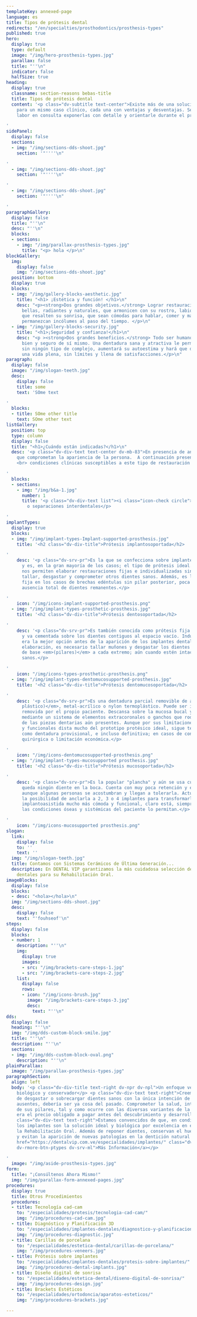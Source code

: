 ```yaml
---
templateKey: annexed-page
language: es
title: Tipos de prótesis dental
redirects: "/en/specialties/prosthodontics/prosthesis-types"
published: true
hero:
  display: true
  type: default
  image: "/img/hero-prosthesis-types.jpg"
  parallax: false
  title: "''\n"
  indicator: false
  halfSize: true
heading:
  display: true
  classname: section-reasons bebas-title
  title: Tipos de prótesis dental
  content: '<p class="dv-subtitle text-center">Existe más de una solución protésica
    para un mismo caso clínico, cada una con ventajas y desventajas. Será nuestra
    labor en consulta exponerlas con detalle y orientarle durante el proceso de selección.</p>

'
sidePanel:
  display: false
  sections:
  - img: "/img/sections-dds-shoot.jpg"
    section: '"''''\n"

'
  - img: "/img/sections-dds-shoot.jpg"
    section: '"''''\n"

'
  - img: "/img/sections-dds-shoot.jpg"
    section: '"''''\n"

'
paragraphGallery:
  display: false
  title: "''\n"
  desc: "''\n"
  blocks:
  - sections:
    - img: "/img/parallax-prosthesis-types.jpg"
      title: "<p> hola </p>\n"
blockGallery:
  img:
    display: false
    img: "/img/sections-dds-shoot.jpg"
  position: bottom
  display: true
  blocks:
  - img: "/img/gallery-blocks-aesthetic.jpg"
    title: "<h1> ¡Estética y función! </h1>\n"
    desc: "<p><strong>Dos grandes objetivos.</strong> Lograr restauraciones que luzcan
      bellas, radiantes y naturales, que armonicen con su rostro, labios y encías,
      que resalten su sonrisa, que sean cómodas para hablar, comer y masticar y que
      permanezcan incólumes al paso del tiempo. </p>\n"
  - img: "/img/gallery-blocks-security.jpg"
    title: "<h1>¡Seguridad y confianza!</h1>\n"
    desc: "<p ><strong>Dos grandes beneficios.</strong> Todo ser humano necesita sentirse
      bien y seguro de sí mismo. Una dentadura sana y atractiva le permitirá sonreír
      sin ningún tipo de complejo, aumentará su autoestima y hará que disfrute de
      una vida plena, sin límites y llena de satisfacciones.</p>\n"
paragraph:
  display: false
  image: "/img/slogan-teeth.jpg"
  desc:
    display: false
    title: some
    text: 'SOme text

'
  blocks:
  - title: SOme other title
    text: SOme other text
listGallery:
  position: top
  type: column
  display: false
  title: "<h1>¿Cuándo están indicadas?</h1>\n"
  desc: '<p class="dv-div-text text-center dv-mb-83">En presencia de anomalías estéticas
    que comprometan la apariencia de la persona.  A continuación presentamos diversas
    <br> condiciones clínicas susceptibles a este tipo de restauración dental:</p>

'
  blocks:
  - sections:
    - img: "/img/b&a-1.jpg"
      number: 1
      title: '<p class="dv-div-text list"><i class="icon-check circle"></i>Diastemas
        o separaciones interdentales</p>

'
implantTypes:
  display: true
  blocks:
  - img: "/img/implant-types-Implant-supported-prosthesis.jpg"
    title: '<h2 class="dv-div-title">Prótesis implantosoportada</h2>

'
    desc: '<p class="dv-srv-pr">Es la que se confecciona sobre implantes dentales
      y es, en la gran mayoría de los casos; el tipo de prótesis ideal. Los implantes
      nos permiten elaborar restauraciones fijas e individualizadas sin tener que
      tallar, desgastar y comprometer otros dientes sanos. Además, es la única alternativa
      fija en los casos de brechas edéntulas sin pilar posterior, poca cantidad o
      ausencia total de dientes remanentes.</p>

'
    icon: "/img/icons-implant-supported-prosthesis.png"
  - img: "/img/implant-types-prosthetic-prosthesis.jpg"
    title: '<h2 class="dv-div-title">Prótesis dentosoportada</h2>

'
    desc: '<p class="dv-srv-pr">Es también conocida como prótesis fija convencional
      y va cementada sobre los dientes contiguos al espacio vacío. Indudablemente
      era la mejor opción antes de la aparición de los implantes dentales. Para su
      elaboración, es necesario tallar muñones y desgastar los dientes que le servirán
      de base <em>(pilares)</em> a cada extremo; aún cuando estén intactos y completamente
      sanos.</p>

'
    icon: "/img/icons-types-prosthetic-prosthesis.png"
  - img: "/img/implant-types-dentomucosupported-prosthesis.jpg"
    title: '<h2 class="dv-div-title">Prótesis dentomucosoportada</h2>

'
    desc: '<p class="dv-srv-pr">Es una dentadura parcial removible de acrílico <em>(material
      plástico)</em>, metal-acrílico o nylon termoplástico. Puede ser insertada y
      removida por el propio paciente. Descansa sobre la mucosa bucal y se retiene
      mediante un sistema de elementos extracoronales o ganchos que rodean a algunas
      de las piezas dentarias aún presentes. Aunque por sus limitaciones estéticas
      y funcionales dista mucho del prototipo protésico ideal, sigue teniendo vigencia
      como dentadura provisional, e incluso definitiva; en casos de contraindicación
      quirúrgica o limitación económica.</p>

'
    icon: "/img/icons-dentomucosupported-prosthesis.png"
  - img: "/img/implant-types-mucosupported prosthesis.jpg"
    title: '<h2 class="dv-div-title">Prótesis mucosoportada</h2>

'
    desc: '<p class="dv-srv-pr">Es la popular "plancha" y aún se usa cuando ya no
      queda ningún diente en la boca. Cuenta con muy poca retención y estabilidad,
      aunque algunas personas se acostumbran y llegan a tolerarla. Actualmente existe
      la posibilidad de anclarla a 2, 3 o 4 implantes para transformarla en una sobredentadura
      implantoasistida mucho más cómoda y funcional, claro está, siempre y cuando
      las condiciones óseas y sistémicas del paciente lo permitan.</p>

'
    icon: "/img/icons-mucosupported prosthesis.png"
slogan:
  link:
    display: false
    to: ''
    text: ''
  img: "/img/slogan-teeth.jpg"
  title: Contamos con Sistemas Cerámicos de Última Generación...
  description: En DENTAL VIP garantizamos la más cuidadosa selección de materiales
    dentales para su Rehabilitación Oral.
imageBlocks:
  display: false
  blocks:
  - desc: "<hola></hola>\n"
  img: "/img/sections-dds-shoot.jpg"
  desc:
    display: false
    text: "'fouhseof'\n"
steps:
  display: false
  blocks:
  - number: 1
    description: "''\n"
    img:
      display: true
      images:
      - src: "/img/brackets-care-steps-1.jpg"
      - src: "/img/brackets-care-steps-2.jpg"
    list:
      display: false
      rows:
      - icon: "/img/icons-brush.jpg"
        image: "/img/brackets-care-steps-3.jpg"
        desc:
          text: "''\n"
dds:
  display: false
  heading: "''\n"
  img: "/img/dds-custom-block-smile.jpg"
  title: "''\n"
  description: "''\n"
  sections:
  - img: "/img/dds-custom-block-oval.png"
    description: "''\n"
plainParallax:
  image: "/img/parallax-prosthesis-types.jpg"
paragraphSection:
  align: left
  body: '<p class="dv-div-title text-right dv-npr dv-npl">Un enfoque verdaderamente
    biológico y conservador</p> <p class="dv-div-text text-right">Creemos que la rutina
    de desgastar o sobrecargar dientes sanos con la única intención de reponer otros
    ausentes, debería ser ya cosa del pasado. Comprometer la salud, integridad y longevidad
    de sus pilares, tal y como ocurre con las diversas variantes de la prótesis convencional,
    era el precio obligado a pagar antes del descubrimiento y desarrollo de la oseointegración.</p><p
    class="dv-div-text text-right">Estamos convencidos de que, en condiciones favorables,
    los implantes son la solución ideal y biológica por excelencia en el campo de
    la Rehabilitación Oral. Además de reponer dientes, conservan el hueso maxilar
    y evitan la aparición de nuevas patologías en la dentición natural remanente.<br><br><a
    href="https://dentalvip.com.ve/especialidades/implantes/" class="dv-rmore-btn
    dv-rmore-btn-ptypes dv-srv-ml">Más Información</a></p>

'
  image: "/img/aside-prosthesis-types.jpg"
form:
  title: "¡Consúltenos Ahora Mismo!"
  img: "/img/parallax-form-annexed-pages.jpg"
procedures:
  display: true
  title: Otros Procedimientos
  procedures:
  - title: Tecnología cad-cam
    to: "/especialidades/protesis/tecnologia-cad-cam/"
    img: "/img/procedures-cad-cam.jpg"
  - title: Diagnóstico y Planificación 3D
    to: "/especialidades/implantes-dentales/diagnostico-y-planificacion-3d/"
    img: "/img/procedures-diagnostic.jpg"
  - title: Carillas de porcelana
    to: "/especialidades/estetica-dental/carillas-de-porcelana/"
    img: "/img/procedures-veneers.jpg"
  - title: Prótesis sobre implantes
    to: "/especialidades/implantes-dentales/protesis-sobre-implantes/"
    img: "/img/procedures-dental-implants.jpg"
  - title: Diseño digital de sonrisa
    to: "/especialidades/estetica-dental/diseno-digital-de-sonrisa/"
    img: "/img/procedures-design.jpg"
  - title: Brackets Estéticos
    to: "/especialidades/ortodoncia/aparatos-esteticos/"
    img: "/img/procedures-brackets.jpg"

---
```

